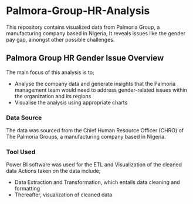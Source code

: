 # Palmora-Group-HR-Analysis
This repository contains visualized data from Palmoria Group, a manufacturing company based in Nigeria, It reveals issues like the gender pay gap, amongst other possible challenges. 

## Palmora Group HR Gender Issue Overview
The main focus of this analysis is to;
* Analyse the company data and generate insights that the Palmoria management team would need to address gender-related issues within the organization and its regions
* Visualise the analysis using appropriate charts

### Data Source
The data was sourced from the Chief Human Resource Officer (CHRO) of The Palmoria Groups, a manufacturing company based in Nigeria.

### Tool Used
Power BI software was used for the ETL and Visualization of the cleaned data
  Actions taken on the data include;
  -  Data Extraction and Transformation, which entails data cleaning and formatting
  -  Thereafter, visualization of cleaned data


